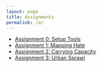 ```yaml
---
layout: page
title: Assignments
permalink: /a/
---
```


 * [Assignment 0: Setup Tools](/a/setup/)
 * [Assignment 1: Mapping Hate](/a/hate/)
 * [Assignment 2: Carrying Capacity](/a/capacity/)
 * [Assignment 3: Urban Sprawl](/a/sprawl/)